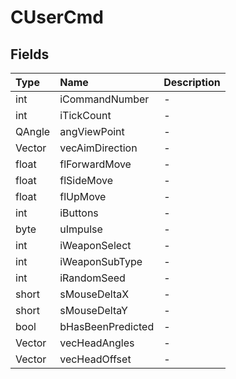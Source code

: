 ﻿# CUserCmd

## Fields

| Type | Name | Description |
| :--- | :--- | :--- |
| int | iCommandNumber | - |
| int | iTickCount | - |
| QAngle | angViewPoint | - |
| Vector | vecAimDirection | - |
| float | flForwardMove | - |
| float | flSideMove | - |
| float | flUpMove | - |
| int | iButtons | - |
| byte | uImpulse | - |
| int | iWeaponSelect | - |
| int | iWeaponSubType | - |
| int | iRandomSeed | - |
| short | sMouseDeltaX | - |
| short | sMouseDeltaY | - |
| bool | bHasBeenPredicted | - |
| Vector | vecHeadAngles | - |
| Vector | vecHeadOffset | - |